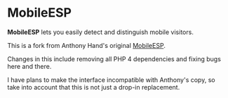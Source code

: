 # MobileESP

**MobileESP** lets you easily detect and distinguish mobile visitors.

This is a fork from Anthony Hand's original [MobileESP](http://blog.mobileesp.com/).

Changes in this include removing all PHP 4 dependencies and fixing bugs here and there.

I have plans to make the interface incompatible with Anthony's copy, so take into account that this is not just a drop-in replacement.
